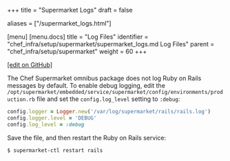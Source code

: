 +++
title = "Supermarket Logs"
draft = false

aliases = ["/supermarket_logs.html"]

[menu]
  [menu.docs]
    title = "Log Files"
    identifier = "chef_infra/setup/supermarket/supermarket_logs.md Log Files"
    parent = "chef_infra/setup/supermarket"
    weight = 60
+++    

[\[edit on GitHub\]](https://github.com/chef/chef-web-docs/blob/master/content/supermarket_logs.md)

The Chef Supermarket omnibus package does not log Ruby on Rails messages
by default. To enable debug logging, edit the
`/opt/supermarket/embedded/service/supermarket/config/environments/production.rb`
file and set the `config.log_level` setting to `:debug`:

``` ruby
config.logger = Logger.new('/var/log/supermarket/rails/rails.log')
config.logger.level = 'DEBUG'
config.log_level = :debug
```

Save the file, and then restart the Ruby on Rails service:

``` bash
$ supermarket-ctl restart rails
```
